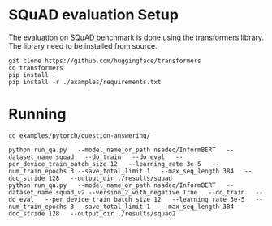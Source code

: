 # SQuAD evaluation Setup

The evaluation on SQuAD benchmark is done using the transformers library. The library need to be installed from source.

```
git clone https://github.com/huggingface/transformers
cd transformers
pip install .
pip install -r ./examples/requirements.txt
```

# Running 

```
cd examples/pytorch/question-answering/

python run_qa.py   --model_name_or_path nsadeq/InformBERT   --dataset_name squad   --do_train   --do_eval   --per_device_train_batch_size 12   --learning_rate 3e-5   --num_train_epochs 3 --save_total_limit 1   --max_seq_length 384   --doc_stride 128   --output_dir ./results/squad
python run_qa.py   --model_name_or_path nsadeq/InformBERT   --dataset_name squad_v2 --version_2_with_negative True   --do_train   --do_eval   --per_device_train_batch_size 12   --learning_rate 3e-5   --num_train_epochs 3 --save_total_limit 1   --max_seq_length 384   --doc_stride 128   --output_dir ./results/squad2
```